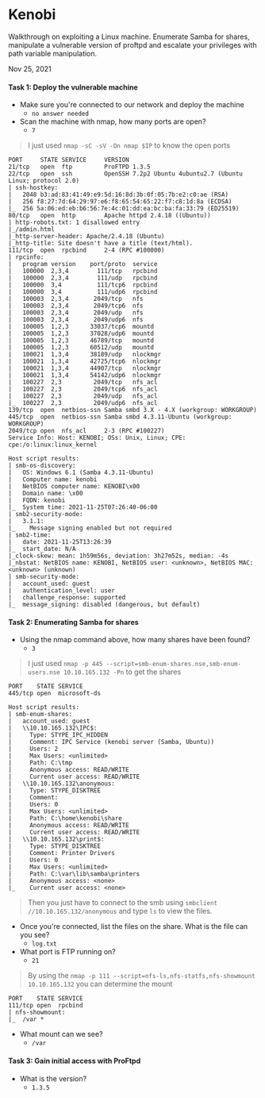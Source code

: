 # Kenobi

Walkthrough on exploiting a Linux machine. Enumerate Samba for shares, manipulate a vulnerable version of proftpd and escalate your privileges with path variable manipulation.

Nov 25, 2021

#### Task 1: Deploy the vulnerable machine
- Make sure you're connected to our network and deploy the machine
	- `no answer needed`
- Scan the machine with nmap, how many ports are open?
	- `7`

> I just used `nmap -sC -sV -On nmap $IP` to know the open ports
```
PORT     STATE SERVICE     VERSION
21/tcp   open  ftp         ProFTPD 1.3.5
22/tcp   open  ssh         OpenSSH 7.2p2 Ubuntu 4ubuntu2.7 (Ubuntu Linux; protocol 2.0)
| ssh-hostkey: 
|   2048 b3:ad:83:41:49:e9:5d:16:8d:3b:0f:05:7b:e2:c0:ae (RSA)
|   256 f8:27:7d:64:29:97:e6:f8:65:54:65:22:f7:c8:1d:8a (ECDSA)
|_  256 5a:06:ed:eb:b6:56:7e:4c:01:dd:ea:bc:ba:fa:33:79 (ED25519)
80/tcp   open  http        Apache httpd 2.4.18 ((Ubuntu))
| http-robots.txt: 1 disallowed entry 
|_/admin.html
|_http-server-header: Apache/2.4.18 (Ubuntu)
|_http-title: Site doesn't have a title (text/html).
111/tcp  open  rpcbind     2-4 (RPC #100000)
| rpcinfo: 
|   program version    port/proto  service
|   100000  2,3,4        111/tcp   rpcbind
|   100000  2,3,4        111/udp   rpcbind
|   100000  3,4          111/tcp6  rpcbind
|   100000  3,4          111/udp6  rpcbind
|   100003  2,3,4       2049/tcp   nfs
|   100003  2,3,4       2049/tcp6  nfs
|   100003  2,3,4       2049/udp   nfs
|   100003  2,3,4       2049/udp6  nfs
|   100005  1,2,3      33037/tcp6  mountd
|   100005  1,2,3      37028/udp6  mountd
|   100005  1,2,3      46789/tcp   mountd
|   100005  1,2,3      60512/udp   mountd
|   100021  1,3,4      38189/udp   nlockmgr
|   100021  1,3,4      42725/tcp6  nlockmgr
|   100021  1,3,4      44907/tcp   nlockmgr
|   100021  1,3,4      54142/udp6  nlockmgr
|   100227  2,3         2049/tcp   nfs_acl
|   100227  2,3         2049/tcp6  nfs_acl
|   100227  2,3         2049/udp   nfs_acl
|_  100227  2,3         2049/udp6  nfs_acl
139/tcp  open  netbios-ssn Samba smbd 3.X - 4.X (workgroup: WORKGROUP)
445/tcp  open  netbios-ssn Samba smbd 4.3.11-Ubuntu (workgroup: WORKGROUP)
2049/tcp open  nfs_acl     2-3 (RPC #100227)
Service Info: Host: KENOBI; OSs: Unix, Linux; CPE: cpe:/o:linux:linux_kernel

Host script results:
| smb-os-discovery: 
|   OS: Windows 6.1 (Samba 4.3.11-Ubuntu)
|   Computer name: kenobi
|   NetBIOS computer name: KENOBI\x00
|   Domain name: \x00
|   FQDN: kenobi
|_  System time: 2021-11-25T07:26:40-06:00
| smb2-security-mode: 
|   3.1.1: 
|_    Message signing enabled but not required
| smb2-time: 
|   date: 2021-11-25T13:26:39
|_  start_date: N/A
|_clock-skew: mean: 1h59m56s, deviation: 3h27m52s, median: -4s
|_nbstat: NetBIOS name: KENOBI, NetBIOS user: <unknown>, NetBIOS MAC: <unknown> (unknown)
| smb-security-mode: 
|   account_used: guest
|   authentication_level: user
|   challenge_response: supported
|_  message_signing: disabled (dangerous, but default)
```

#### Task 2: Enumerating Samba for shares
- Using the nmap command above, how many shares have been found?
	- `3`

> I just used `nmap -p 445 --script=smb-enum-shares.nse,smb-enum-users.nse 10.10.165.132 -Pn` to get the shares
```
PORT    STATE SERVICE
445/tcp open  microsoft-ds

Host script results:
| smb-enum-shares: 
|   account_used: guest
|   \\10.10.165.132\IPC$: 
|     Type: STYPE_IPC_HIDDEN
|     Comment: IPC Service (kenobi server (Samba, Ubuntu))
|     Users: 2
|     Max Users: <unlimited>
|     Path: C:\tmp
|     Anonymous access: READ/WRITE
|     Current user access: READ/WRITE
|   \\10.10.165.132\anonymous: 
|     Type: STYPE_DISKTREE
|     Comment: 
|     Users: 0
|     Max Users: <unlimited>
|     Path: C:\home\kenobi\share
|     Anonymous access: READ/WRITE
|     Current user access: READ/WRITE
|   \\10.10.165.132\print$: 
|     Type: STYPE_DISKTREE
|     Comment: Printer Drivers
|     Users: 0
|     Max Users: <unlimited>
|     Path: C:\var\lib\samba\printers
|     Anonymous access: <none>
|_    Current user access: <none>
```
> Then you just have to connect to the smb using `smbclient //10.10.165.132/anonymous` and type `ls` to view the files.

- Once you're connected, list the files on the share. What is the file can you see?
	- `log.txt`
- What port is FTP running on?
	- `21`

> By using the `nmap -p 111 --script=nfs-ls,nfs-statfs,nfs-showmount 10.10.165.132` you can determine the mount

```
PORT    STATE SERVICE
111/tcp open  rpcbind
| nfs-showmount: 
|_  /var *
```

- What mount can we see?
	- `/var`


#### Task 3: Gain initial access with ProFtpd
- What is the version?
	- `1.3.5`